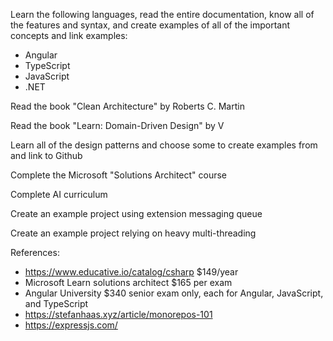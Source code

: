 Learn the following languages, read the entire documentation, know all of the features and syntax, and create examples of all of the important concepts and link examples:
- Angular
- TypeScript
- JavaScript
- .NET

Read the book "Clean Architecture" by Roberts C. Martin

Read the book "Learn: Domain-Driven Design" by V

Learn all of the design patterns and choose some to create examples from and link to Github

Complete the Microsoft "Solutions Architect" course

Complete AI curriculum

Create an example project using extension messaging queue

Create an example project relying on heavy multi-threading

References:
- https://www.educative.io/catalog/csharp $149/year
- Microsoft Learn solutions architect $165 per exam
- Angular University $340 senior exam only, each for Angular, JavaScript, and TypeScript
- https://stefanhaas.xyz/article/monorepos-101
- https://expressjs.com/
